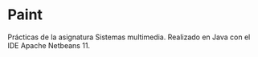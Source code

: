 # Paint

Prácticas de la asignatura Sistemas multimedia. Realizado en Java con el IDE Apache Netbeans 11.
